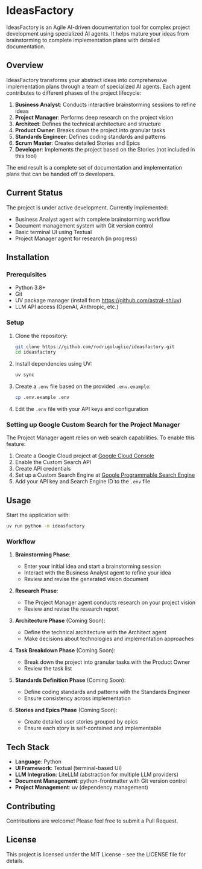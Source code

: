 # IdeasFactory

IdeasFactory is an Agile AI-driven documentation tool for complex project development using specialized AI agents. It helps mature your ideas from brainstorming to complete implementation plans with detailed documentation.

## Overview

IdeasFactory transforms your abstract ideas into comprehensive implementation plans through a team of specialized AI agents. Each agent contributes to different phases of the project lifecycle:

1. **Business Analyst**: Conducts interactive brainstorming sessions to refine ideas
2. **Project Manager**: Performs deep research on the project vision
3. **Architect**: Defines the technical architecture and structure
4. **Product Owner**: Breaks down the project into granular tasks
5. **Standards Engineer**: Defines coding standards and patterns
6. **Scrum Master**: Creates detailed Stories and Epics
7. **Developer**: Implements the project based on the Stories (not included in this tool)

The end result is a complete set of documentation and implementation plans that can be handed off to developers.

## Current Status

The project is under active development. Currently implemented:

- Business Analyst agent with complete brainstorming workflow
- Document management system with Git version control
- Basic terminal UI using Textual
- Project Manager agent for research (in progress)

## Installation

### Prerequisites

- Python 3.8+
- Git
- UV package manager (install from https://github.com/astral-sh/uv)
- LLM API access (OpenAI, Anthropic, etc.)

### Setup

1. Clone the repository:

   ```bash
   git clone https://github.com/rodrigoluglio/ideasfactory.git
   cd ideasfactory
   ```

2. Install dependencies using UV:

   ```bash
   uv sync
   ```

3. Create a `.env` file based on the provided `.env.example`:

   ```bash
   cp .env.example .env
   ```

4. Edit the `.env` file with your API keys and configuration

### Setting up Google Custom Search for the Project Manager

The Project Manager agent relies on web search capabilities. To enable this feature:

1. Create a Google Cloud project at [Google Cloud Console](https://console.cloud.google.com/)
2. Enable the Custom Search API
3. Create API credentials
4. Set up a Custom Search Engine at [Google Programmable Search Engine](https://programmablesearchengine.google.com/)
5. Add your API key and Search Engine ID to the `.env` file

## Usage

Start the application with:

```bash
uv run python -m ideasfactory
```

### Workflow

1. **Brainstorming Phase**:

   - Enter your initial idea and start a brainstorming session
   - Interact with the Business Analyst agent to refine your idea
   - Review and revise the generated vision document

2. **Research Phase**:

   - The Project Manager agent conducts research on your project vision
   - Review and revise the research report

3. **Architecture Phase** (Coming Soon):

   - Define the technical architecture with the Architect agent
   - Make decisions about technologies and implementation approaches

4. **Task Breakdown Phase** (Coming Soon):

   - Break down the project into granular tasks with the Product Owner
   - Review the task list

5. **Standards Definition Phase** (Coming Soon):

   - Define coding standards and patterns with the Standards Engineer
   - Ensure consistency across implementation

6. **Stories and Epics Phase** (Coming Soon):
   - Create detailed user stories grouped by epics
   - Ensure each story is self-contained and implementable

## Tech Stack

- **Language**: Python
- **UI Framework**: Textual (terminal-based UI)
- **LLM Integration**: LiteLLM (abstraction for multiple LLM providers)
- **Document Management**: python-frontmatter with Git version control
- **Project Management**: uv (dependency management)

## Contributing

Contributions are welcome! Please feel free to submit a Pull Request.

## License

This project is licensed under the MIT License - see the LICENSE file for details.
